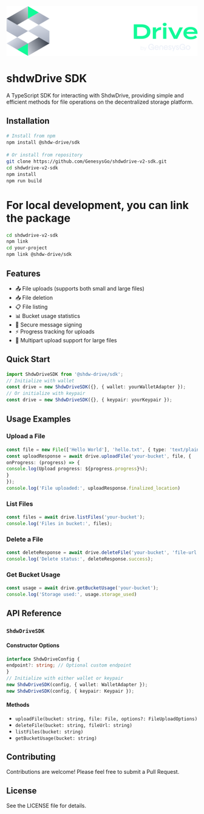 <p align="center">
  <img src="assets/shdwdrive-logo.svg" alt="ShdwDrive Logo" width="600"/>
</p>

# shdwDrive SDK

A TypeScript SDK for interacting with ShdwDrive, providing simple and efficient methods for file operations on the decentralized storage platform.

## Installation
```bash
# Install from npm
npm install @shdw-drive/sdk

# Or install from repository
git clone https://github.com/GenesysGo/shdwdrive-v2-sdk.git
cd shdwdrive-v2-sdk
npm install
npm run build
```

# For local development, you can link the package
```bash
cd shdwdrive-v2-sdk
npm link
cd your-project
npm link @shdw-drive/sdk
```

## Features

- 📤 File uploads (supports both small and large files)
- 📥 File deletion
- 📋 File listing
- 📊 Bucket usage statistics
- 🔐 Secure message signing
- ⚡ Progress tracking for uploads
- 🔄 Multipart upload support for large files

## Quick Start
```typescript
import ShdwDriveSDK from '@shdw-drive/sdk';
// Initialize with wallet
const drive = new ShdwDriveSDK({}, { wallet: yourWalletAdapter });
// Or initialize with keypair
const drive = new ShdwDriveSDK({}, { keypair: yourKeypair });
```

## Usage Examples

### Upload a File
```typescript
const file = new File(['Hello World'], 'hello.txt', { type: 'text/plain' });
const uploadResponse = await drive.uploadFile('your-bucket', file, {
onProgress: (progress) => {
console.log(Upload progress: ${progress.progress}%);
}
});
console.log('File uploaded:', uploadResponse.finalized_location)
```

### List Files
```typescript
const files = await drive.listFiles('your-bucket');
console.log('Files in bucket:', files);
```

### Delete a File
```typescript
const deleteResponse = await drive.deleteFile('your-bucket', 'file-url');
console.log('Delete status:', deleteResponse.success);
```

### Get Bucket Usage
```typescript
const usage = await drive.getBucketUsage('your-bucket');
console.log('Storage used:', usage.storage_used)
```

## API Reference

### `ShdwDriveSDK`

#### Constructor Options
```typescript
interface ShdwDriveConfig {
endpoint?: string; // Optional custom endpoint
}
// Initialize with either wallet or keypair
new ShdwDriveSDK(config, { wallet: WalletAdapter });
new ShdwDriveSDK(config, { keypair: Keypair });
```

#### Methods

- `uploadFile(bucket: string, file: File, options?: FileUploadOptions)`
- `deleteFile(bucket: string, fileUrl: string)`
- `listFiles(bucket: string)`
- `getBucketUsage(bucket: string)`

## Contributing

Contributions are welcome! Please feel free to submit a Pull Request.

## License

See the LICENSE file for details.